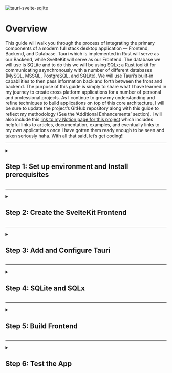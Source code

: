 ![tauri-svelte-sqlite](https://github.com/Lmedmo/Tauri-SvelteKit-SQLite/assets/102483463/a26fae0b-b655-48c7-9c5d-f7f4a57eb844)

# Overview
This guide will walk you through the process of integrating the primary components of a modern full stack desktop application — Frontend, Backend, and Database. Tauri which is implemented in Rust will serve as our Backend, while SvelteKit will serve as our Frontend. The database we will use is SQLite and to do this we will be using SQLx; a Rust toolkit for communicating asynchronously with a number of different databases (MySQL, MSSQL, PostgreSQL, and SQLite). We will use Tauri’s built-in capabilities to then pass information back and forth between the front and backend. The purpose of this guide is simply to share what I have learned in my journey to create cross platform applications for a number of personal and professional projects. As I continue to grow my understanding and refine techniques to build applications on top of this core architecture, I will be sure to update the project’s GitHub repository along with this guide to reflect my methodology (See the ‘Additional Enhancements’ section). I will also include this [link to my Notion page for this project](https://leafdeveloper.notion.site/Tauri-SvelteKit-SQLite-e520a1051f5c47c29f919fbf6bc02015?pvs=4) which includes helpful links to articles, documentation, examples, and eventually links to my own applications once I have gotten them ready enough to be seen and taken seriously haha. With all that said, let’s get coding!!

---

<details>
    <summary>
    <h2>
        Step 1: Set up environment and Install prerequisites
    </h2>
    </summary>
    
<blockquote><details><summary><h3>Windows</h3></summary>

- [ ]  Install **MS Visual Studio C++ build tools** and **Windows 10 SDK**
- [ ]  WebView2 (Most likely already installed as it is part of Win10 and Win11 by default)
- [ ]  Install Rust from the [website](https://www.rust-lang.org/tools/install) or by running the following command
    ```powershell
    winget install --id Rustlang.Rustup
    ```
</details></blockquote>
<blockquote><details><summary><h3>macOS</h3></summary>

- [ ]  Install CLang and macOS Dev Dependencies using the following command
    ```shell
    xcode-select --install
    ```
- [ ]  Install Rust with the following command then restart your Terminal for changes to take effect
    ```shell
    curl --proto '=https' --tlsv1.2 https://sh.rustup.rs -sSf | sh
    ```    
</details></blockquote>
<blockquote><details><summary><h3>Linux</h3></summary>

Use this link to [the official Tauri website](https://tauri.app/v1/guides/getting-started/prerequisites#installing) to find instructions on how to install system dependencies for your specific distro        
</details></blockquote> 
</details>

---

<details>
    <summary>
    <h2>
        Step 2: Create the SvelteKit Frontend
    </h2>
    </summary>

- [ ]  Using the tool of your choice, run one of the following commands
    ```shell
    npm create svelte@latest
    ```
    ```shell
    pnpm create svelte
    ```
- [ ]  Select the following options:
    - Current directory
    - Yes (to Continue)
    - Skeleton project
    - TypeScript
    - Additions: ESLint, Prettier
- [ ]  Using the tool of your choice, run one of the following commands
    ```shell
    npm install
    ```
    ```shell
    pnpm install
    ```
- [ ]  Add static adapter for Static Site Generation
    ```shell
    npm install --save-dev @sveltejs/adapter-static
    ```
    ```shell
    pnpm add -D @sveltejs/adapter-static
    ```
- [ ]  Open the `svelte.config.js` file and edit the adapter import line:
    ```jsx
    import adapter from '@sveltejs/adapter-static'; // <-- This was changed from 'adapter-auto' to 'adapter-static'
    import { vitePreprocess } from '@sveltejs/kit/vite';
    
    /** @type {import('@sveltejs/kit').Config} */
    const config = {
        // Consult https://kit.svelte.dev/docs/integrations#preprocessors
        // for more information about preprocessors
        preprocess: vitePreprocess(),
    
        kit: {
            // adapter-auto only supports some environments, see https://kit.svelte.dev/docs/adapter-auto for a list.
            // If your environment is not supported or you settled on a specific environment, switch out the adapter.
            // See https://kit.svelte.dev/docs/adapters for more information about adapters.
            adapter: adapter()
        }
    };
    
    export default config;
    ```
- [ ]  Create a `+layout.ts` file inside the `/*app_name*/src/routes` directory. Insert the following 2 lines of code to disable Server Side Rendering (SSR):
    ```tsx
    export const prerender = true
    export const ssr = false
    ```
</details>

---

<details>
    <summary>
    <h2>
        Step 3: Add and Configure Tauri
    </h2>
    </summary>
    
- [ ]  Install the Tauri CLI with the following command:
    ```shell
    pnpm add -D @tauri-apps/cli
    ```
    ```shell
    npm install --save-dev @tauri-apps/cli
    ```
    > Note:
    > For **npm** to detect Tauri correctly you need to add it to the "scripts" section in your package.json file:
    > ```json
    > "scripts": {
    >     "tauri": "tauri"
    > }
    > ```
- [ ]  Run the Tauri scaffolding utility and use the options below. Use the following command to run the utility:
    ```shell
    npm run tauri init
    ```
    - App Name: *Any*
    - Window Title: *Any*
    - Web Asset Path: `../build` (*located relative to the `<current dir>/src-tauri/tauri.conf.json` file that will be created)*
    - Dev Server URL: `http://localhost:5173`
    - Frontend dev command: `npm run dev` or `pnpm run dev`
    - Frontend build command: `npm run build` or `pnpm run build`
    
    The result is a folder called `src-tauri` that should contain files such as `Cargo.toml`, `tauri.conf.json`, *icons* and `src/main.rs`. Each is used for tauri to work. To learn more about how to use these files visit the [tauri docs site](https://tauri.app/v1/guides/getting-started/setup/sveltekit).
    
- [ ]  Add the tauri-apps/api JavaScript library
    ```shell
    pnpm add @tauri-apps/api
    ```
    ```shell
    npm install @tauri-apps/api
    ```
    
</details>

---

<details>
    <summary>
    <h2>
        Step 4: SQLite and SQLx
    </h2>
    </summary>

- [ ]  Open `Cargo.toml` and add the following dependencies for **SQLx** and the **async-std** runtime
    ```toml
    [dependencies]
    serde_json = "1.0"
    serde = { version = "1.0", features = ["derive"] }
    tauri = { version = "1.4.0", features = [] }
    sqlx = { version = "0.7", features = [ "runtime-async-std", "tls-native-tls", "sqlite", "macros" ] }
    async-std = { version = "1.7.0", features = [ "attributes" ] }
    ```
- [ ]  Open `main.rs` and add **async_std** to `main()` function. Save changes
    ```rust
    // Prevents additional console window on Windows in release, DO NOT REMOVE!!
    #![cfg_attr(not(debug_assertions), windows_subsystem = "windows")]
    
    #[async_std::main]
    async fn main() {
      tauri::Builder::default()
        .run(tauri::generate_context!())
        .expect("error while running tauri application");
    }
    ```
- [ ]  Create `db.rs` file in `src-tauri/src` directory and add the following
    ```rust
    use sqlx::{ migrate::MigrateDatabase, Sqlite, SqlitePool };
    
    const DB_URL: &str = "sqlite://sqlite.db";
    
    // Check for DB, create if non existent
    pub async fn init() {
        if !Sqlite::database_exists(DB_URL).await.unwrap_or(false) {
            match Sqlite::create_database(DB_URL).await {
                Ok(_) => println!("Create db success"),
                Err(error) => panic!("error: {}", error),
            }
        } else {
            println!("Database already exists");
        }
    
        create_schema().await;
    }
    
    // Create Schema
    async fn create_schema() {
        let pool = SqlitePool::connect(DB_URL).await.expect("unable to connect");
        let sql = "
            PRAGMA foreign_keys = ON ;
            CREATE TABLE IF NOT EXISTS projects
            (
                id              INTEGER    PRIMARY KEY    NOT NULL,
                name            TEXT                      NOT NULL
            );
    
            CREATE TABLE IF NOT EXISTS tasks
            (
                id              INTEGER    PRIMARY KEY    NOT NULL,
                value           TEXT                      NOT NULL,
                completed       INTEGER                   NOT NULL,
                date_completed  TEXT,
                project_id      INTEGER                   NOT NULL,
                FOREIGN KEY (project_id)   REFERENCES projects (id) ON UPDATE SET NULL ON DELETE SET NULL
            );
        ";
        
        let query = sqlx::query(&sql);
        let result = query.execute(&pool).await.unwrap();
        println!("Create Schema result: {:?}", result);   
        pool.close().await;
    }
    ```
- [ ]  Add `db.rs` to `main.rs` as a module and call the `init()` function within the `main()`
    ```rust
    // Prevents additional console window on Windows in release, DO NOT REMOVE!!
    #![cfg_attr(not(debug_assertions), windows_subsystem = "windows")]
    
    mod db;
    
    #[async_std::main]
    async fn main() {
      db::init().await;
      
      tauri::Builder::default()
        .run(tauri::generate_context!())
        .expect("error while running tauri application");
    }
    ```
- [ ]  Create `commands.rs` file in the `src-tauri/src` directory and add the following
    ```rust
    use sqlx::FromRow;
    use serde::{Deserialize, Serialize};
    
    #[derive(Debug,FromRow,Deserialize,Serialize)]
    pub struct Task {
        pub id: i64,
        pub value: String,
        pub completed: i8,
        pub date_completed: String,
        pub project_id: i64,  
    }
    
    #[tauri::command(rename_all = "snake_case")]
    pub async fn get_tasks() -> Result<Vec<Task>, String>{
        let url = "sqlite://sqlite.db";
    
        let pool = sqlx::sqlite::SqlitePool::connect(url).await.expect("unable to connect");
    
        let sql = "SELECT * FROM tasks";
    
        let query = sqlx::query_as::<_, Task>(sql);
        
        let response = query.fetch_all(&pool).await.expect("unable to list tasks");
    
        pool.close().await;
    
        Ok(response)
    }
    ```
- [ ]  Add `commands.rs` to `main.rs` as a module and add the following to `tauri::Builder::default()`
    ```rust
    // Prevents additional console window on Windows in release, DO NOT REMOVE!!
    #![cfg_attr(not(debug_assertions), windows_subsystem = "windows")]
    
    mod db;
    mod commands;
    
    #[async_std::main]
    async fn main() {
      db::init().await;
    
      tauri::Builder::default()
        .invoke_handler(tauri::generate_handler![
          commands::get_tasks,
        ])
        .run(tauri::generate_context!())
        .expect("error while running tauri application");
    }
    ```
- [ ]  Create a set of records in each table to test the functionality of the application. There are a number of different ways to achieve this, I chose to create a function that will perform this operation as part of the `db::init()` fn, and by commenting it out or uncommenting it when necessary *(This fn would need to be deleted before building and deploying)*
    ```rust
    // Check for DB, create if non existent
    pub async fn init() {
        if !Sqlite::database_exists(DB_URL).await.unwrap_or(false) {
            match Sqlite::create_database(DB_URL).await {
                Ok(_) => println!("Create db success"),
                Err(error) => panic!("error: {}", error),
            }
        } else {
            println!("Database already exists");
        }
    
        create_schema().await;
        
        // Uncomment the fn below and run to make some records for testing
        insert_dev_records().await;
    }
    
    // Create schema
    // ...
    
    // Create some test records in each table
    async fn insert_dev_records() {
        let pool = SqlitePool::connect(DB_URL).await.expect("unable to connect");
        let sql = "
            INSERT INTO projects (name)
            VALUES ('Awesome Current Product'), ('Top Secret Product'), ('Super Top Secret Product');
    
            INSERT INTO tasks (value, completed, date_completed, project_id)
            VALUES ('Design the UI',                    0,      NULL,                   3),
                   ('Design DB Schema',                 0,      NULL,                   3),
                   ('Build prototype app',              0,      NULL,                   3),
                   ('Design a cool logo',               1,      DATE('2023-04-22'),     3),
                   ('Refactor component lib',           0,      NULL,                   2),
                   ('Add input sanitization to ipc',    0,      NULL,                   2),
                   ('Security audit testing for v1.5',  0,      NULL,                   1),
                   ('Add Dark Mode',                    1,      DATE('2023-04-20'),     1),
                   ('Fix UI glitch',                    1,      DATE('2023-04-20'),     1);
        ";
        
        let query = sqlx::query(&sql);
        let result = query.execute(&pool).await.unwrap();
        println!("Create Records result: {:?}", result);   
        pool.close().await;
    }
    ```
</details>

---

<details>
    <summary><h2>Step 5: Build Frontend</h2></summary>
    
- [ ]  Within `/src/lib` folder, create 2 new files called `table.svelte` and `index.ts` with the following contents
    ```tsx
    <script lang="ts">
        import { invoke } from '@tauri-apps/api';
        import { onMount } from 'svelte';
       
        let fields: any = [];
    
        let records: any = [];
    
            function getFields(response: any){
                 let objs = Object.values(response);  // returns [ Object, Object, ... ]
                 let firstObj: any = objs[0];
                 fields = Object.keys(firstObj);
            }
    
            function getData(response: any){
                 let objs = Object.values(response); // returns [ Object, Object, ... ]
                 records = Object.values(objs);
            }
       
            onMount(async () => {
                 const resp = await invoke("get_tasks");
                 getFields(resp);
                 getData(resp);
            });
    </script>
       
    <div>
        <h1>Tasks</h1>
        <table>
            <thead>
                <tr class="headings">
    
                {#each fields as field}
                    <th>{field}</th>
                {/each}
    
                </tr>
            </thead>
            
            <tbody>
    
            {#each records as record}
                <tr>
    
                {#each Object.values(record) as value}
                     <td>{value}</td>
                {/each}
                
                </tr>
            {/each}
    
            </tbody>
        </table>
    </div>
    ```
    ```tsx
    // place files you want to import through the `$lib` alias in this folder.
    export { default } from "./table.svelte";
    ```
    <blockquote>
    <details>
        <summary>Optional Table styles </summary>    
        
    ```tsx
    <style>
        div {
            display: flex;
            flex-direction: column;
            padding: 20px;
        }    
    
        h1 {
            font-family: "Avenir Next";
        }
          
        table {
            display: table;
        }
    
        tr {
            font-family: "Avenir Next";
            border-bottom: 1px solid #4D4D4D;
        }
    
        th {
            text-align: start;
            padding: 8px;
            background-color: #4D4D4D;
            color: white;
            font-size: 1.05em;
        }
    
        td {
            padding: 5px 0px 5px 10px;
        }
    
        tr:nth-child(even) {
            background-color: #caffef;
        }
    </style>
    ```
       
    </details>
    </blockquote>  
- [ ]  Within `src/routes`, open the `+page.svelte` file and change it’s contents to the following
    ```tsx
    <script>
    	import Table from "$lib/table.svelte";
    
    </script>
    
    <h1>My Tauri + SvelteKit + SQLite App</h1>
    
    <Table />
    ```    
</details>

---

<details>
    <summary>
    <h2>
        Step 6: Test the App
    </h2>
    </summary>

- [ ]  Make sure everything is saved then run the following command in the terminal
    ```shell
    pnpm tauri dev
    ```
    ![tauri-sveltekit-sqlx_screenshot](https://github.com/Lmedmo/Tauri-SvelteKit-SQLite/assets/102483463/8a67c736-c59c-4fb1-bc3c-d11e540aef82)

    > **🎉 Congrats!**
    > You have built a very basic full-stack desktop app with an embedded database. There’s a lot of potential with how this template can be applied and there are plenty of concepts, best practices, and steps that you should be aware of that are not discussed/included in this basic example, so do your own research regarding the technologies used here, experiment with new things, and most importantly have fun — coding is cool😎
    > PS: If you like this or have suggestions let me know!! I’m still pretty new to Rust and backend web development, and I’m always looking for ways to improve my skills as a developer (Rust, Svelte, SQLite/DBs, etc.). Furthermore, I like knowing when I do a good job so that I can flex or if my code is trash so I can fix it and then flex (Just kidding, maybe).

</details>
